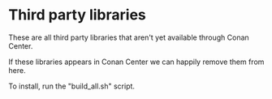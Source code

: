 # Third party libraries

These are all third party libraries that aren't yet available through Conan Center.

If these libraries appears in Conan Center we can happily remove them from here.

To install, run the "build_all.sh" script.